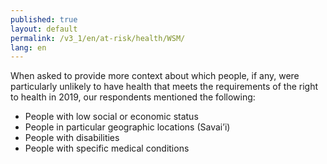 ```yaml
---
published: true
layout: default
permalink: /v3_1/en/at-risk/health/WSM/
lang: en
---
```

When asked to provide more context about which people, if any, were particularly unlikely to have health that meets the requirements of the right to health in 2019, our respondents mentioned the following:
- People with low social or economic status 
- People in particular geographic locations (Savai’i) 
- People with disabilities 
- People with specific medical conditions
